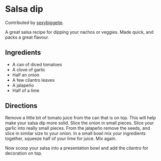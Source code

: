 # Salsa dip

Contributed by [sexybiggetje](https://github.com/sexybiggetje).

A great salsa recipe for dipping your nachos or veggies. Made quick, and packs a great flavour.

## Ingredients

* A can of diced tomatoes
* A clove of garlic
* Half an onion
* A few cilantro leaves
* A jalapeño
* Half of a lime

## Directions

Remove a little bit of tomato juice from the can that is on top. This will help make your salsa dip more solid.
Slice the onion in small pieces. Slice your garlic into really small pieces. From the jalapeño remove the seeds, and slice in similar size to your onion.
In a small bowl mix your ingredients together, squeeze half of your lime for juice. Mix again.

Now scoop your salsa into a presentation bowl and add the cilantro for decoration on top.
